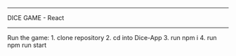 ********************************************************
DICE GAME - React
********************************************************


Run the game:
    1. clone repository
    2. cd into Dice-App
    3. run npm i
    4. run npm run start


